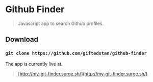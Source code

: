 # Github Finder

> Javascript app to search Github profiles.

## Download

### `git clone https://github.com/giftedstan/github-finder`


The app is currently live at.
> [http://my-git-finder.surge.sh/](http://my-git-finder.surge.sh/)

